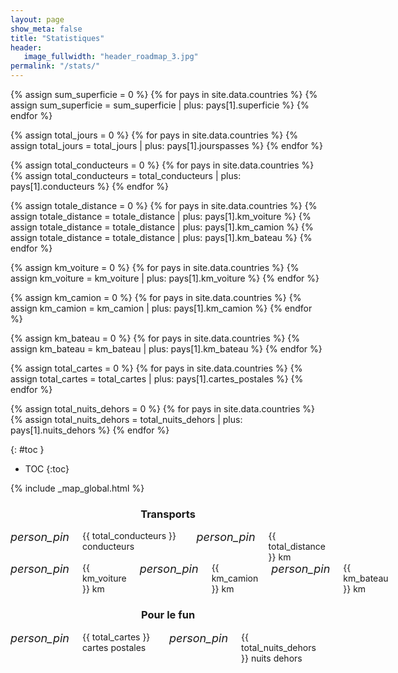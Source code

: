 ```yaml
---
layout: page
show_meta: false
title: "Statistiques"
header:
   image_fullwidth: "header_roadmap_3.jpg"
permalink: "/stats/"
---
```


<!-- Calculs -->
{% assign sum_superficie = 0 %}
{% for pays in site.data.countries %}
    {% assign sum_superficie = sum_superficie | plus: pays[1].superficie %}
{% endfor %}

{% assign total_jours = 0 %}
{% for pays in site.data.countries %}
    {% assign total_jours = total_jours | plus: pays[1].jourspasses %}
{% endfor %}

{% assign total_conducteurs = 0 %}
{% for pays in site.data.countries %}
    {% assign total_conducteurs = total_conducteurs | plus: pays[1].conducteurs %}
{% endfor %}

{% assign totale_distance = 0 %}
{% for pays in site.data.countries %}
    {% assign totale_distance = totale_distance | plus: pays[1].km_voiture %}
    {% assign totale_distance = totale_distance | plus: pays[1].km_camion %}
    {% assign totale_distance = totale_distance | plus: pays[1].km_bateau %}
{% endfor %}

{% assign km_voiture = 0 %}
{% for pays in site.data.countries %}
    {% assign km_voiture = km_voiture | plus: pays[1].km_voiture %}
{% endfor %}

{% assign km_camion = 0 %}
{% for pays in site.data.countries %}
    {% assign km_camion = km_camion | plus: pays[1].km_camion %}
{% endfor %}

{% assign km_bateau = 0 %}
{% for pays in site.data.countries %}
    {% assign km_bateau = km_bateau | plus: pays[1].km_bateau %}
{% endfor %}

{% assign total_cartes = 0 %}
{% for pays in site.data.countries %}
    {% assign total_cartes = total_cartes | plus: pays[1].cartes_postales %}
{% endfor %}

{% assign total_nuits_dehors = 0 %}
{% for pays in site.data.countries %}
    {% assign total_nuits_dehors = total_nuits_dehors | plus: pays[1].nuits_dehors %}
{% endfor %}

{: #toc }
*  TOC
{:toc}

{% include _map_global.html %}

<!-- Rendu -->
<div class="panel">
  <div class="row">
    <center><h3>Transports</h3></center>
    <div class="medium-12 large-centered columns">
      <div class="medium-6 columns"><i class="material-icons" style="font-size:18px">person_pin</i> {{ total_conducteurs }} conducteurs</div>
      <div class="medium-6 columns"><i class="material-icons" style="font-size:18px">person_pin</i> {{ total_distance }} km</div>
    </div>
    <div class="medium-12 large-centered columns">
      <div class="medium-4 columns"><i class="material-icons" style="font-size:18px">person_pin</i> {{ km_voiture }} km</div>
      <div class="medium-4 columns"><i class="material-icons" style="font-size:18px">person_pin</i> {{ km_camion }} km</div>
      <div class="medium-4 columns"><i class="material-icons" style="font-size:18px">person_pin</i> {{ km_bateau }} km</div>
    </div>
  </div>
</div>
<div class="panel">    
  <div class="row">
    <center><h3>Pour le fun</h3></center>
    <div class="medium-12 large-centered columns">
      <div class="medium-4 columns"><i class="material-icons" style="font-size:18px">person_pin</i> {{ total_cartes }} cartes postales</div>
      <div class="medium-4 columns"><i class="material-icons" style="font-size:18px">person_pin</i> {{ total_nuits_dehors }} nuits dehors</div>
    </div>
  </div>
</div>

